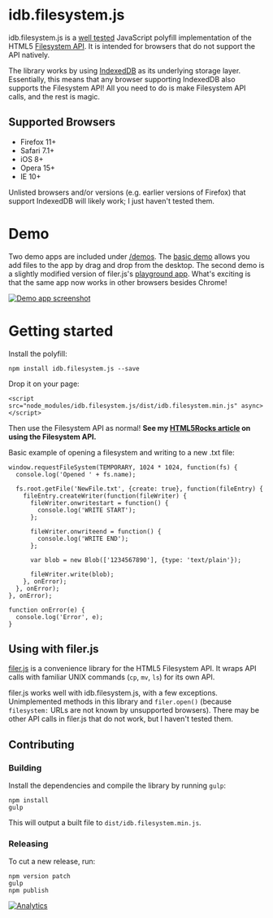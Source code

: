 idb.filesystem.js
===========

idb.filesystem.js is a [well tested](//github.com/ebidel/idb.filesystem.js/tree/master/tests) JavaScript polyfill implementation
of the HTML5 [Filesystem API][1]. It is intended for browsers that do not
support the API natively.

The library works by using [IndexedDB][2] as its underlying storage layer. Essentially,
this means that any browser supporting IndexedDB also supports the Filesystem API!
All you need to do is make Filesystem API calls, and the rest is magic.

Supported Browsers
------------------

* Firefox 11+
* Safari 7.1+
* iOS 8+
* Opera 15+
* IE 10+

Unlisted browsers and/or versions (e.g. earlier versions of Firefox) that
support IndexedDB will likely work; I just haven't tested them.

[1]: http://dev.w3.org/2009/dap/file-system/pub/FileSystem/
[2]: https://developer.mozilla.org/en/IndexedDB

Demo
===============

Two demo apps are included under [/demos](//github.com/ebidel/idb.filesystem.js/tree/master/demos). The
[basic demo](http://html5-demos.appspot.com/static/filesystem/idb.filesystem.js/demos/basic/index.html)
allows you add files to the app by drag and drop from the desktop. The second demo 
is a slightly modified version of filer.js's [playground app](http://html5-demos.appspot.com/static/filesystem/idb.filesystem.js/demos/playground/index.html). What's exciting is that the same app now works in other browsers besides Chrome!

<a href="http://html5-demos.appspot.com/static/filesystem/idb.filesystem.js/demos/basic/index.html">
  <img src="https://raw.github.com/ebidel/idb.filesystem.js/master/demos/playground/images/demo_screenshot.png" title="Demo app screenshot" alt="Demo app screenshot">
</a>

Getting started
===============

Install the polyfill:

    npm install idb.filesystem.js --save

Drop it on your page:

    <script src="node_modules/idb.filesystem.js/dist/idb.filesystem.min.js" async></script>

Then use the Filesystem API as normal! **See my [HTML5Rocks article](http://www.html5rocks.com/tutorials/file/filesystem/) on using the Filesystem API.**

Basic example of opening a filesystem and writing to a new .txt file:

    window.requestFileSystem(TEMPORARY, 1024 * 1024, function(fs) {
      console.log('Opened ' + fs.name);
      
      fs.root.getFile('NewFile.txt', {create: true}, function(fileEntry) {
        fileEntry.createWriter(function(fileWriter) {
          fileWriter.onwritestart = function() {
            console.log('WRITE START');
          };
          
          fileWriter.onwriteend = function() {
            console.log('WRITE END');
          };

          var blob = new Blob(['1234567890'], {type: 'text/plain'});
        
          fileWriter.write(blob);
        }, onError);
      }, onError);
    }, onError);

    function onError(e) {
      console.log('Error', e);
    }

Using with filer.js
------------------

[filer.js](//github.com/ebidel/filer.js) is a convenience library for the
HTML5 Filesystem API. It wraps API calls with familiar UNIX commands
(`cp`, `mv`, `ls`) for its own API.

filer.js works well with idb.filesystem.js, with a few exceptions. Unimplemented
methods in this library and `filer.open()` (because `filesystem:` URLs are not
known by unsupported browsers). There may be other API calls in filer.js that
do not work, but I haven't tested them.

## Contributing

### Building

Install the dependencies and compile the library by running `gulp`:

    npm install
    gulp

This will output a built file to `dist/idb.filesystem.min.js`.

### Releasing

To cut a new release, run:

    npm version patch
    gulp
    npm publish

[![Analytics](https://ga-beacon.appspot.com/UA-46812528-1/ebidel/idb.filesystem.js/README)](https://github.com/igrigorik/ga-beacon)
